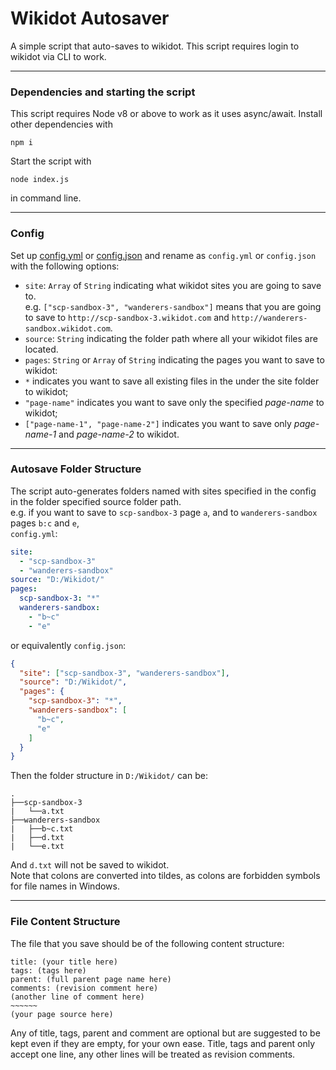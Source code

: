 # Wikidot Autosaver
 A simple script that auto-saves to wikidot.
 This script requires login to wikidot via CLI to work.

 ------
 ### Dependencies and starting the script
 This script requires Node v8 or above to work as it uses async/await. Install other dependencies with
 ```
 npm i
 ```
 Start the script with
 ```
 node index.js
 ```
 in command line.

 ----
 ### Config
 Set up [config.yml](./config-example.yml) or [config.json](./config-example.json) and rename as `config.yml` or `config.json` with the following options:

 * `site`: `Array` of `String` indicating what wikidot sites you are going to save to. <br/>
 e.g. `["scp-sandbox-3", "wanderers-sandbox"]` means that you are going to save to `http://scp-sandbox-3.wikidot.com` and `http://wanderers-sandbox.wikidot.com`.
 * `source`: `String` indicating the folder path where all your wikidot files are located.
 * `pages`: `String` or `Array` of `String` indicating the pages you want to save to wikidot:
  * `*` indicates you want to save all existing files in the under the site folder to wikidot;
  * `"page-name"` indicates you want to save only the specified _page-name_ to wikidot;
  * `["page-name-1", "page-name-2"]` indicates you want to save only _page-name-1_ and _page-name-2_ to wikidot.


----
### Autosave Folder Structure
The script auto-generates folders named with sites specified in the config in the folder specified source folder path. <br />
e.g. if you want to save to `scp-sandbox-3` page `a`, and to `wanderers-sandbox` pages `b:c` and `e`, <br />
`config.yml`:
```YAML
site:
  - "scp-sandbox-3"
  - "wanderers-sandbox"
source: "D:/Wikidot/"
pages:
  scp-sandbox-3: "*"
  wanderers-sandbox:
    - "b~c"
    - "e"
```
or equivalently `config.json`:
```JSON
{
  "site": ["scp-sandbox-3", "wanderers-sandbox"],
  "source": "D:/Wikidot/",
  "pages": {
    "scp-sandbox-3": "*",
    "wanderers-sandbox": [
      "b~c",
      "e"
    ]
  }
}
```
Then the folder structure in `D:/Wikidot/` can be:
```
.
├──scp-sandbox-3
|   └──a.txt
├──wanderers-sandbox
|   ├──b~c.txt
|   ├──d.txt
|   └──e.txt
```
And `d.txt` will not be saved to wikidot. <br />
Note that colons are converted into tildes, as colons are forbidden symbols for file names in Windows.

----
### File Content Structure
The file that you save should be of the following content structure:
```
title: (your title here)
tags: (tags here)
parent: (full parent page name here)
comments: (revision comment here)
(another line of comment here)
~~~~~~
(your page source here)
```
Any of title, tags, parent and comment are optional but are suggested to be kept even if they are empty, for your own ease.
Title, tags and parent only accept one line, any other lines will be treated as revision comments.
